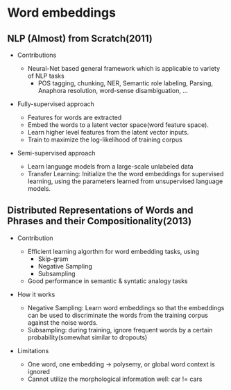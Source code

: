 # Word embeddings
## NLP (Almost) from Scratch(2011)
- Contributions
  - Neural-Net based general framework which is applicable to variety of NLP tasks
    - POS tagging, chunking, NER, Semantic role labeling, Parsing, Anaphora resolution, word-sense disambiguation, ...

- Fully-supervised approach
  - Features for words are extracted
  - Embed the words to a latent vector space(word feature space).
  - Learn higher level features from the latent vector inputs.
  - Train to maximize the log-likelihood of training corpus

- Semi-supervised approach
  - Learn language models from a large-scale unlabeled data
  - Transfer Learning: Initialize the the word embeddings for supervised learning, using the parameters learned from unsupervised language models.

## Distributed Representations of Words and Phrases and their Compositionality(2013)
- Contribution
  - Efficient learning algorthm for word embedding tasks, using
    - Skip-gram
    - Negative Sampling
    - Subsampling
  - Good performance in semantic & syntatic analogy tasks

- How it works
  - Negative Sampling: Learn word embeddings so that the embeddings can be used to discriminate the words from the training corpus against the noise words.
  - Subsampling: during training, ignore frequent words by a certain probability(somewhat similar to dropouts)

- Limitations
  - One word, one embedding -> polysemy, or global word context is ignored
  - Cannot utilize the morphological information well: car != cars